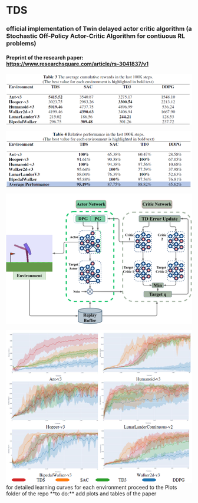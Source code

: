 # TDS
### official implementation of Twin delayed actor critic algorithm (a Stochastic Off-Policy Actor-Critic Algorithm for contiuous RL problems)

#### Preprint of the research paper: https://www.researchsquare.com/article/rs-3041837/v1

![last100kpeprformance](https://github.com/MohammadAsadolahi/TDS-Twin-Delayed-Stochastic-Actor-Critic/blob/main/Plots/TDS%20-%20Table%203.png)  

![Relative performance](https://github.com/MohammadAsadolahi/TDS-Twin-Delayed-Stochastic-Actor-Critic/blob/main/Plots/TDS%20-%20Table%204.png)  

![TDS](https://github.com/MohammadAsadolahi/TDS-Twin-Delayed-Stochastic-Actor-Critic/blob/main/TDS.png)  

<div align="center">
	<img src="https://github.com/MohammadAsadolahi/TDS-Twin-Delayed-Stochastic-Actor-Critic/blob/main/Plots/TDS-%20learning%20curves.png">
</div>
for detailed learning curves for each environment proceed to the Plots folder of the repo    
  **to do:**  
add plots and tables of the paper
